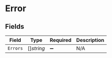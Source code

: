 # Error


## Fields

| Field              | Type               | Required           | Description        |
| ------------------ | ------------------ | ------------------ | ------------------ |
| `Errors`           | []*string*         | :heavy_minus_sign: | N/A                |